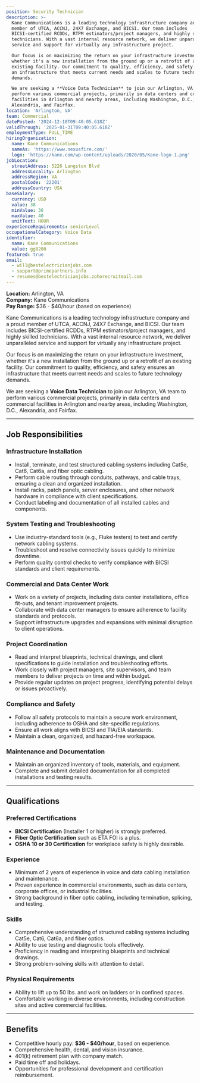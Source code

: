 ```yaml
---
position: Security Technician
description: >-
  Kane Communications is a leading technology infrastructure company and a proud
  member of UTCA, ACCNJ, 24X7 Exchange, and BICSI. Our team includes
  BICSI-certified RCDDs, RTPM estimators/project managers, and highly skilled
  technicians. With a vast internal resource network, we deliver unparalleled
  service and support for virtually any infrastructure project.  

  Our focus is on maximizing the return on your infrastructure investment,
  whether it's a new installation from the ground up or a retrofit of an
  existing facility. Our commitment to quality, efficiency, and safety ensures
  an infrastructure that meets current needs and scales to future technology
  demands.  

  We are seeking a **Voice Data Technician** to join our Arlington, VA team to
  perform various commercial projects, primarily in data centers and commercial
  facilities in Arlington and nearby areas, including Washington, D.C.,
  Alexandria, and Fairfax.  
location: 'Arlington, VA'
team: Commercial
datePosted: '2024-12-18T09:40:05.618Z'
validThrough: '2025-01-31T09:40:05.618Z'
employmentType: FULL_TIME
hiringOrganization:
  name: Kane Communications
  sameAs: 'https://www.nexusfire.com/'
  logo: 'https://kane.com/wp-content/uploads/2020/05/Kane-logo-1.png'
jobLocation:
  streetAddress: 5226 Langston Blvd
  addressLocality: Arlington
  addressRegion: VA
  postalCode: '22201'
  addressCountry: USA
baseSalary:
  currency: USD
  value: 38
  minValue: 36
  maxValue: 40
  unitText: HOUR
experienceRequirements: seniorLevel
occupationalCategory: Voice Data
identifier:
  name: Kane Communications
  value: gg8200
featured: true
email:
  - will@bestelectricianjobs.com
  - support@primepartners.info
  - resumes@bestelectricianjobs.zohorecruitmail.com
---
```


**Location:** Arlington, VA  
**Company:** Kane Communications  
**Pay Range:** $36 - $40/hour (based on experience)  

Kane Communications is a leading technology infrastructure company and a proud member of UTCA, ACCNJ, 24X7 Exchange, and BICSI. Our team includes BICSI-certified RCDDs, RTPM estimators/project managers, and highly skilled technicians. With a vast internal resource network, we deliver unparalleled service and support for virtually any infrastructure project.  

Our focus is on maximizing the return on your infrastructure investment, whether it's a new installation from the ground up or a retrofit of an existing facility. Our commitment to quality, efficiency, and safety ensures an infrastructure that meets current needs and scales to future technology demands.  

We are seeking a **Voice Data Technician** to join our Arlington, VA team to perform various commercial projects, primarily in data centers and commercial facilities in Arlington and nearby areas, including Washington, D.C., Alexandria, and Fairfax.  

---

## Job Responsibilities  

### Infrastructure Installation  
- Install, terminate, and test structured cabling systems including Cat5e, Cat6, Cat6a, and fiber optic cabling.  
- Perform cable routing through conduits, pathways, and cable trays, ensuring a clean and organized installation.  
- Install racks, patch panels, server enclosures, and other network hardware in compliance with client specifications.  
- Conduct labeling and documentation of all installed cables and components.  

### System Testing and Troubleshooting  
- Use industry-standard tools (e.g., Fluke testers) to test and certify network cabling systems.  
- Troubleshoot and resolve connectivity issues quickly to minimize downtime.  
- Perform quality control checks to verify compliance with BICSI standards and client requirements.  

### Commercial and Data Center Work  
- Work on a variety of projects, including data center installations, office fit-outs, and tenant improvement projects.  
- Collaborate with data center managers to ensure adherence to facility standards and protocols.  
- Support infrastructure upgrades and expansions with minimal disruption to client operations.  

### Project Coordination  
- Read and interpret blueprints, technical drawings, and client specifications to guide installation and troubleshooting efforts.  
- Work closely with project managers, site supervisors, and team members to deliver projects on time and within budget.  
- Provide regular updates on project progress, identifying potential delays or issues proactively.  

### Compliance and Safety  
- Follow all safety protocols to maintain a secure work environment, including adherence to OSHA and site-specific regulations.  
- Ensure all work aligns with BICSI and TIA/EIA standards.  
- Maintain a clean, organized, and hazard-free workspace.  

### Maintenance and Documentation  
- Maintain an organized inventory of tools, materials, and equipment.  
- Complete and submit detailed documentation for all completed installations and testing results.  

---

## Qualifications  

### Preferred Certifications  
- **BICSI Certification** (Installer 1 or higher) is strongly preferred.  
- **Fiber Optic Certification** such as ETA FOI is a plus.  
- **OSHA 10 or 30 Certification** for workplace safety is highly desirable.  

### Experience  
- Minimum of 2 years of experience in voice and data cabling installation and maintenance.  
- Proven experience in commercial environments, such as data centers, corporate offices, or industrial facilities.  
- Strong background in fiber optic cabling, including termination, splicing, and testing.  

### Skills  
- Comprehensive understanding of structured cabling systems including Cat5e, Cat6, Cat6a, and fiber optics.  
- Ability to use testing and diagnostic tools effectively.  
- Proficiency in reading and interpreting blueprints and technical drawings.  
- Strong problem-solving skills with attention to detail.  

### Physical Requirements  
- Ability to lift up to 50 lbs. and work on ladders or in confined spaces.  
- Comfortable working in diverse environments, including construction sites and active commercial facilities.  

---

## Benefits  
- Competitive hourly pay: **$36 - $40/hour**, based on experience.  
- Comprehensive health, dental, and vision insurance.  
- 401(k) retirement plan with company match.  
- Paid time off and holidays.  
- Opportunities for professional development and certification reimbursement.  
